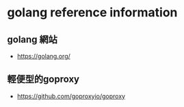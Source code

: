 # golang reference information

## golang 網站
- <a href="https://golang.org/" target="_blank">https://golang.org/</a>  

## 輕便型的goproxy
- <a href="https://github.com/goproxyio/goproxy" target="_blank">https://github.com/goproxyio/goproxy</a>  